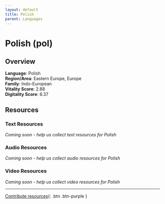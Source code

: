 ```yaml
---
layout: default
title: Polish
parent: Languages
---
```


# Polish (pol)

## Overview

**Language**: Polish  
**Region/Area**: Eastern Europe, Europe  
**Family**: Indo-European  
**Vitality Score**: 2.88  
**Digitality Score**: 6.37  

## Resources

### Text Resources
*Coming soon - help us collect text resources for Polish*

### Audio Resources
*Coming soon - help us collect audio resources for Polish*

### Video Resources
*Coming soon - help us collect video resources for Polish*

---

[Contribute resources](https://fairtrain.github.io/){: .btn .btn-purple }
